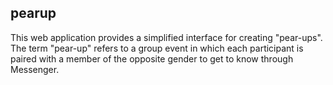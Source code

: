 ## pearup

This web application provides a simplified interface for creating "pear-ups". The term "pear-up" refers to a group event in which each participant is paired with a member of the opposite gender to get to know through Messenger.
